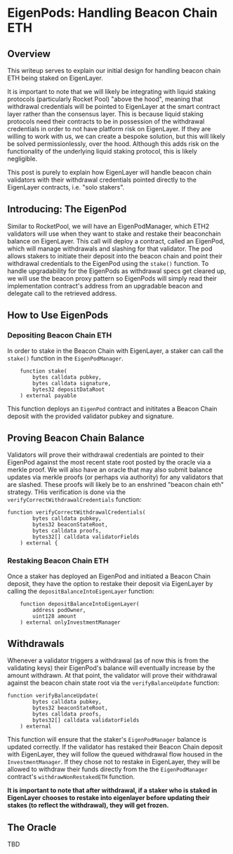 
# EigenPods: Handling Beacon Chain ETH

## Overview

This writeup serves to explain our initial design for handling beacon chain ETH being staked on EigenLayer.

It is important to note that we will likely be integrating with liquid staking protocols (particularly Rocket Pool) "above the hood", meaning that withdrawal credentials will be pointed to EigenLayer at the smart contract layer rather than the consensus layer. This is because liquid staking protocols need their contracts to be in possession of the withdrawal credentials in order to not have platform risk on EigenLayer. If they are willing to work with us, we can create a bespoke solution, but this will likely be solved permissionlessly, over the hood. Although this adds risk on the functionality of the underlying liquid staking protocol, this is likely negligible.

This post is purely to explain how EigenLayer will handle beacon chain validators with their withdrawal credentials pointed directly to the EigenLayer contracts, i.e. "solo stakers".

## Introducing: The EigenPod

Similar to RocketPool, we will have an EigenPodManager, which ETH2 validators will use when they want to stake and restake their beaconchain balance on EigenLayer. This call will deploy a contract,  called an EigenPod, which will manage withdrawals and slashing for that validator. The pod allows stakers to initiate their deposit into the beacon chain and point their withdrawal credentials to the EigenPod using the `stake()` function.
To handle upgradability for the EigenPods as withdrawal specs get cleared up, we will use the beacon proxy pattern so EigenPods will simply read their implementation contract's address from an upgradable beacon and delegate call to the retrieved address.


## How to Use EigenPods 

### Depositing Beacon Chain ETH
In order to stake in the Beacon Chain with EigenLayer, a staker can call the `stake()` function in the `EigenPodManager`. 
```solidity=
    function stake(
        bytes calldata pubkey, 
        bytes calldata signature, 
        bytes32 depositDataRoot
    ) external payable
```
This function deploys an `EigenPod` contract and inititates a Beacon Chain deposit with the provided validator pubkey and signature.  

## Proving Beacon Chain Balance
Validators will prove their withdrawal credentials are pointed to their EigenPod against the most recent state root posted by the oracle via a merkle proof. We will also have an oracle that may also submit balance updates via merkle proofs (or perhaps via authority) for any validators that are slashed. These proofs will likely be to an enshrined "beacon chain eth" strategy.  THis verification is done via the `verifyCorrectWithdrawalCredentials` function:

```solidity=
function verifyCorrectWithdrawalCredentials(
        bytes calldata pubkey, 
        bytes32 beaconStateRoot, 
        bytes calldata proofs, 
        bytes32[] calldata validatorFields
    ) external {
```
### Restaking Beacon Chain ETH
Once a staker has deployed an EigenPod and initiated a Beacon Chain deposit, they have the option to restake their deposit via EigenLayer by calling the `depositBalanceIntoEigenLayer` function:

```solidity=
    function depositBalanceIntoEigenLayer(
        address podOwner, 
        uint128 amount
    ) external onlyInvestmentManager
```



## Withdrawals

Whenever a validator triggers a withdrawal (as of now this is from the validating keys) their EigenPod's balance will eventually increase by the amount withdrawn. At that point, the validator will prove their withdrawal against the beacon chain state root via the `verifyBalanceUpdate` function:
```solidity=
function verifyBalanceUpdate(
        bytes calldata pubkey, 
        bytes32 beaconStateRoot, 
        bytes calldata proofs, 
        bytes32[] calldata validatorFields
    ) external
```
This function will ensure that the staker's `EigenPodManager` balance is updated correctly.  If the validator has restaked their Beacon Chain deposit with EigenLayer, they will follow the queued withdrawal flow housed in the `InvestmentManager`.  If they chose not to restake in EigenLayer, they will be allowed to withdraw their funds directly from the the `EigenPodManager` contract's `withdrawNonRestakedETH` function.


**It is important to note that after withdrawal, if a staker who is staked in EigenLayer chooses to restake into eigenlayer before updating their stakes (to reflect the withdrawal), they will get frozen.**

## The Oracle

TBD
